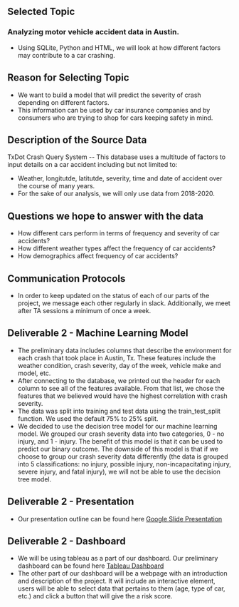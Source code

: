 ## Selected Topic
### Analyzing motor vehicle accident data in Austin.
- Using SQLite, Python and HTML, we will look at how different factors may contribute to a car crashing.

## Reason for Selecting Topic
- We want to build a model that will predict the severity of crash depending on different factors. 
- This information can be used by car insurance companies and by consumers who are trying to shop for cars keeping safety in mind.

## Description of the Source Data
TxDot Crash Query System -- This database uses a multitude of factors to input details on a car accident including but not limited to:
- Weather, longitutde, latitutde, severity, time and date of accident over the course of many years. 
- For the sake of our analysis, we will only use data from 2018-2020.

## Questions we hope to answer with the data
- How different cars perform in terms of frequency and severity of car accidents?
- How different weather types affect the frequency of car accidents?
- How demographics affect frequency of car accidents?

## Communication Protocols
- In order to keep updated on the status of each of our parts of the project, we message each other regularly in slack. Additionally, we meet after TA sessions a minimum of once a week. 

## Deliverable 2 - Machine Learning Model
- The preliminary data includes columns that describe the environment for each crash that took place in Austin, Tx. These features include the weather condition, crash severity, day of the week, vehicle make and model, etc.
- After connecting to the database, we printed out the header for each column to see all of the features available. From that list, we chose the features that we believed would have the highest correlation with crash severity.
- The data was split into training and test data using the train_test_split function. We used the default 75% to 25% split.
- We decided to use the decision tree model for our machine learning model. We grouped our crash severity data into two categories, 0 - no injury, and 1 - injury. The benefit of this model is that it can be used to predict our binary outcome. The downside of this model is that if we choose to group our crash severity data differently (the data is grouped into 5 classifications: no injury, possible injury, non-incapacitating injury, severe injury, and fatal injury), we will not be able to use the decision tree model.

## Deliverable 2 - Presentation
- Our presentation outline can be found here [Google Slide Presentation](https://docs.google.com/presentation/d/1dQ-wwnd6MWJ3GsWzo_puQQ2VfBtjN7rRvCD3rpHtnxI/edit)

## Deliverable 2 - Dashboard
- We will be using tableau as a part of our dashboard. Our preliminary dashboard can be found here [Tableau Dashboard](https://public.tableau.com/profile/cedric.vanza#!/vizhome/Austin2018-2020CrashAnalysis/Dashboard1?publish=yes)
- The other part of our dashboard will be a webpage with an introduction and description of the project. It will include an interactive element, users will be able to select data that pertains to them (age, type of car, etc.) and click a button that will give the a risk score.


